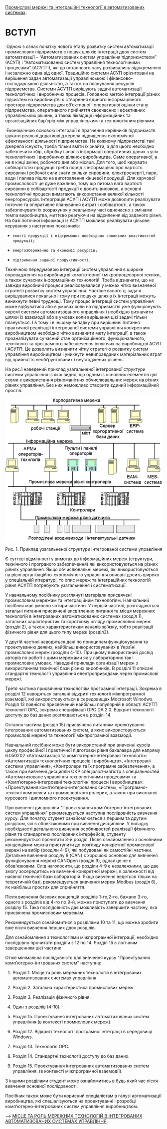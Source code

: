 [Промислові мережі та інтеграційні технології в автоматизованих системах](README.md). 

# ВСТУП

​     Одною з ознак початку нового етапу розвитку систем автоматизації промислових підприємств є пошук шляхів інтеграції двох систем автоматизації – “Автоматизованих систем управління підприємством” (АСУП) і “Автоматизованих систем управління технологічними процесами” (АСУТП), які до останнього часу розвивались відокремлено і незалежно одна від одної. Традиційно системи АСУП орієнтовані на вирішення задач автоматизації управлінською і фінансово-господарською діяльністю, а також на планування ресурсів підприємства. Системи АСУТП вирішують задачі автоматизації технологічних і виробничих процесів. Головною метою інтеграції різних підсистем на виробництві є створення єдиного інформаційного простору підприємства для об’єктивної і оперативної оцінки стану підприємства, оперативного прийняття своєчасних і ефективних управлінських рішень, а також ліквідації інформаційних та організаційних бар’єрів між управлінським та технологічним рівнями. 

​     Економічною основою інтеграції є прагнення керівників підприємств шукати реальні додаткові джерела підвищення економічної ефективності діяльності підприємства. На кожному підприємстві такі джерела існують, треба тільки вміти їх знайти, а для цього необхідно забезпечити збір, обробку і аналіз інформації оперативних даних з усіх технологічних і виробничих ділянок виробництва. Саме оперативної, а не в кінці зміни, робочого дня або місяця. Для того, щоб керувати собівартістю продукції треба поряд з інформацією про вартість сировини і робочої сили знати скільки сировини, електроенергії, пари, води і палива пішло на виготовлення кінцевої продукції. Для харчової промисловості це дуже важливо, тому що питома вага вартості сировини в собівартості продукції є досить високою, а основні технологічні процеси вимагають використання великої кількості енергоресурсів. Інтерграція АСУП і АСУТП може дозволити реалізувати поточне та оперативне планування витрат і собівартості, а також забезпечувати їх розрахунок у реальному часі одночасно з змінами темпа виробництва, миттєво реагуючи на відхилення від заданого рівня. На базі поточної інформації із АСУТП можливо реалізувати цільове керування з наступних показників:

-     якості продукції і підтримання необхідних споживчих властивостей продукції;

-     енергозбереженню та економії ресурсів;

-     підтримання заданої продуктивності.

Технічною передумовою інтеграції систем управління є широке впровадження на виробництві комп’ютерної і мікропроцесорної техніки, а також сучасних інформаційних технологій. Треба відзначити, що не завжди виробничі процеси реалізовувалися у межах чітко визначеної стратегії розвитку систем управління. Частіше всього ці задачі вирішувалися локально і тому при пошуку шляхів їх інтеграції можуть виникнути певні труднощі. Тому процес інтеграції систем управління може відбуватися або в умовах коли на підприємстві уже функціонують окремі системи автоматизованого управління і необхідно визначити шляхи їх взаємодії або в умовах коли вирішення цієї задачі тільки планується. І в тому і в іншому випадку при вирішенні питання практичної реалізації інтегрованої системи управління конкретним виробництвом необхідно чітко визначити мету інтеграції, а також проаналізувати сучасний стан організаційного, функціонального, технічного та програмного забезпечення існуючих на виробництві АСУП і АСУТП. Це дозволить визначити чітку стратегію розвитку систем управління виробництвом і уникнути невиправданих матеріальних втрат від прийняття необґрунтованих і неузгоджених рішень.

На рис.1 наведений приклад узагальненої інтегрованої структури системи управління із якої видно, що одним із основних елементів цієї схеми є використання різноманітних обчислювальних мереж на різних рівнях управління. Без них неможливо створити єдиний інформаційний простів. 

![](media/1.png)

Рис. 1. Приклад узагальненої структури інтегрованої системи управління

Є суттєві відмінності у вимогах до інформаційних мереж (структури, технічного і програного забезпечення) які використовуються на різних рівнях управління. Якщо обчислювальні мережі, які використовуються на рівні організаційно-економічного управління описані досить широко у спеціальній літературі, то опис мереж та інтеграційних технологій рівня АСУТП потребують узагальнення і систематизації.

У навчальному посібнику розглянуті матеріали присвячені промисловим мережам та інтеграційним технологіям. Навчальний посібник має умовно чотири частини. У першій частині, розглядаються загальні питання присвячені висвітленню питання та місця мережних технологій в інтегрованих автоматизованих системах (розділ 1), загальних характеристик та короткому огляду промислових мереж (розділ 2), а також характеристикам каналів зв’язку, тобто реалізації фізичного рівня для цього типу мереж (розділ3). 

У другій частині наводяться дані по принципам функціонування та проектуванню деяких, найбільш використовуваних в Україні промислових мереж (розділи 4-10).  При цьому використаний досвід авторів по роботі з цими мережами як у лабораторних так і промислових умовах. Наведені приклади організації мереж з використанням технічної бази різних виробників. В розділі 11 описані стандартні технології управління електроприводами через промислові мережі.  

Третя частина присвячена технологіям програмної інтеграції. Зокрема в розділі 12 наводяться загальні відкриті технології міжпрограмної взаємодії, які використовуються в середовищах Mocrosoft Winodws. Розділ 13 повністю присвячений найбільш популярній в області АСУТП технології ОРС, зокрема специфікації OPC DA 2.0. Відкриті технології доступу до баз даних розглядаються в розділі 14.   

Остання частина (розділ 15) присвячена питанням проектування інтегрованих автоматизованих систем, в яких використовуються промислові мережі та технології міжпрограмної взаємодії.

Навчальний посібник може бути використаний при вивченні курсів циклу професійної і практичної підготовки рівня бакалавра для напряму 6.050202 «Автоматизація та комп’ютерно-інтегровані технології»: «Автоматизація технологічних процесів і виробництв», «Інтегровані системи управління», «Контролери та їх програмне забезпечення», а також при вивченні дисциплін ОКР спеціаліст-магістр з спеціальностей «Автоматизоване управління технологічними процесами» та «Комп’ютерно-інтегровані технологічні процеси і виробництва»: «Проектування комп’ютерно-інтегрованих систем», «Програмно-технічні комплекси та промислові контролери», а також при виконанні курсового і дипломного проектування.

При вивченні дисципліни "Проектування комп’ютерно-інтегрованих систем управління" рекомендується наступна послідовність вивчення курсу. Для початку студент ознайомлюється з першим та другим розділом, які є обов’язковими при вивченні дисципліни. У випадку необхідності детального вивчення особливостей реалізації фізичного рівня та стандартних послідовних інтерфейсів, студенту рекомендується прочитати 3-й розділ. Після ознайомлення з основними концепціями можна приступити до розгляду конкретної промислової мережі на вибір (розділи 4-9), які побудовані як самостійні частини. Детальне вивчення розділу 8 (CAN) є хорошою основою для вивчення функціонування мережі CANOpen (розділ 9), однак це не є обов’язковим. Слід наголосити, що розділи 4-9 є незалежними, що дає змогу зосередитись на вивченні конкретної мережі, в залежності від наявної технічної бази лабораторій. Якщо вивчення ведеться тільки на теоретичній базі, рекомендується вивчення мереж Modbus (розділ 6), як найбільш простих для сприйняття. 

Після вивчення базових концепцій розділів 1-го,2-го, бажано 3-го, одного з розділів від 4-го по 9-й, можна приступати до вивчення розділу 15. Така послідовність дає можливість завершити частину, яка присвячена промисловим мережам. 

Рекомендується ознайомитися з розділами 10 та 11, що можна зробити вже після вивчення перших двох розділів. 

Для ознайомлення з технологіями міжпрограмної інтеграції, необхідно послідовно прочитати розділи з 12 по 14. Розділ 15 є логічним завершенням цієї частини

Отже мінімальна послідовність для вивчення курсу "Проектування комп’ютерно-інтгрованих систем" наступна:

1. Розділ 1. Місце та роль мережних технологій в інтегрованих автоматизованих системах управління. 

2. Розділ 2. Загальна характеристика промислових мереж.

3. Розділ 3. Реалізація фізичного рівня.

4. Один з розділів (4-10). 

5. Розділ 15. Проектування інтегрованих автоматизованих систем управління (в контексті промислових мереж).

6. Розділ 12. Відкриті технології програмної інтеграції в середовищі Windows.

7. Розділ 13. Технологія ОРС.

8. Розділ 14. Стандартні технології доступу до баз даних.

9. Розділ 15. Проектування інтегрованих автоматизованих систем управління. (в контексті міжпрограмної взаємодії).

З іншими розділами студент може ознайомитись в будь який час після вивчення основної послідовності. 

Посібник також може бути корисний спеціалістам в галузі автоматизації виробництва, які спеціалізуються на проектуванні і розробці комп’ютерно-інтегрованих систем управління виробництвом.



--> [МІСЦЕ ТА РОЛЬ МЕРЕЖНИХ ТЕХНОЛОГІЙ В ІНТЕГРОВАНИХ АВТОМАТИЗОВАНИХ СИСТЕМАХ УПРАВЛІННЯ](1.md).

 

 

 

 

 

 

 